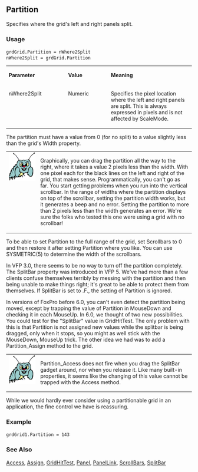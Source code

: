 ## Partition

Specifies where the grid's left and right panels split.

### Usage

```foxpro
grdGrid.Partition = nWhere2Split
nWhere2Split = grdGrid.Partition
```
<table>
<tr>
  <td width="32%" valign="top">
  <p><b>Parameter</b></p>
  </td>
  <td width="23%" valign="top">
  <p><b>Value</b></p>
  </td>
  <td width="45%" valign="top">
  <p><b>Meaning</b></p>
  </td>
 </tr>
<tr>
  <td width="32%" valign="top">
  <p>nWhere2Split</p>
  </td>
  <td width="23%" valign="top">
  <p>Numeric</p>
  </td>
  <td width="45%" valign="top">
  <p>Specifies the pixel location where the left and right panels are split. This is always expressed in pixels and is not affected by ScaleMode.</p>
  </td>
 </tr>
</table>

The partition must have a value from 0 (for no split) to a value slightly less than the grid's Width property.

<table>
<tr>
  <td width="17%" valign="top">
<img width="95" height="78" src="bug.gif">
  </td>
  <td width="83%">
  <p>Graphically, you can drag the partition all the way to the right, where it takes a value 2 pixels less than the width. With one pixel each for the black lines on the left and right of the grid, that makes sense. Programmatically, you can't go as far. You start getting problems when you run into the vertical scrollbar. In the range of widths where the partition displays on top of the scrollbar, setting the partition width works, but it generates a beep and no error. Setting the partition to more than 2 pixels less than the width generates an error. We're sure the folks who tested this one were using a grid with no scrollbar!</p>
  </td>
 </tr>
</table>

To be able to set Partition to the full range of the grid, set Scrollbars to 0 and then restore it after setting Partition where you like. You can use SYSMETRIC(5) to determine the width of the scrollbars.

In VFP 3.0, there seems to be no way to turn off the partition completely. The SplitBar property was introduced in VFP 5. We've had more than a few clients confuse themselves terribly by messing with the partition and then being unable to make things right; it's great to be able to protect them from themselves. If SplitBar is set to .F., the setting of Partition is ignored.

In versions of FoxPro before 6.0, you can't even detect the partition being moved, except by trapping the value of Partition in MouseDown and checking it in each MouseUp. In 6.0, we thought of two new possibilities. You could test for the "SplitBar" value in GridHitTest. The only problem with this is that Partition is not assigned new values while the splitbar is being dragged, only when it stops, so you might as well stick with the MouseDown, MouseUp trick. The other idea we had was to add a Partition_Assign method to the grid.

<table>
<tr>
  <td width="17%" valign="top">
<img width="95" height="78" src="bug.gif">
  </td>
  <td width="83%">
  <p>Partition_Access does not fire when you drag the SplitBar gadget around, nor when you release it. Like many built-in properties, it seems like the changing of this value cannot be trapped with the Access method.</p>
  </td>
 </tr>
</table>

While we would hardly ever consider using a partitionable grid in an application, the fine control we have is reassuring.

### Example

```foxpro
grdGrid1.Partition = 143
```
### See Also

[Access](s4g780.md), [Assign](s4g780.md), [GridHitTest](s4g787.md), [Panel](s4g526.md), [PanelLink](s4g526.md), [ScrollBars](s4g533.md), [SplitBar](s4g707.md)